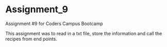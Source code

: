 # Assignment_9

Assignment #9 for Coders Campus Bootcamp

This assignment was to read in a txt file, store the information and call the recipes from end points.
